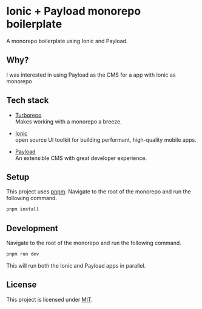 # Ionic + Payload monorepo boilerplate

A monorepo boilerplate using Ionic and Payload.

## Why?

I was interested in using Payload as the CMS for a app with Ionic as monorepo

## Tech stack

- <a href="https://turbo.build/repo" target="_blank">Turborepo</a>  
  Makes working with a monorepo a breeze.

- <a href="https://ionicframework.com/" target="_blank">Ionic</a>  
  open source UI toolkit for building performant, high-quality mobile apps.

- <a href="https://payloadcms.com" target="_blank">Payload</a>  
  An extensible CMS with great developer experience.

## Setup

This project uses [pnpm](https://pnpm.io).
Navigate to the root of the monorepo and run the following command.

```sh
pnpm install
```

## Development

Navigate to the root of the monorepo and run the following command.

```sh
pnpm run dev
```

This will run both the Ionic and Payload apps in parallel.

## License

This project is licensed under [MIT](/LICENSE).
